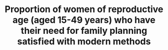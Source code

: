 ---
actual_indicator_available: Percentage of current use of any method of contraception
  among US women aged 15-44
actual_indicator_available_description: Percent of all US women aged 15-44 years using
  any method of contraception in the month of interview in the National Survey of
  Family Growth
comments_and_limitations: Estimates can only be made periodically.  Estimates shown
  represent the midpoint of the time period of the survey used to produce the data.  Between
  2000 and 2006, the NSFG was only administered once, in 2002.  Since 2006, the survey
  has been administered continuously, but data are produced in 2-year cycles6.  Between
  2006 and 2015, two 4-year estimates are provided representing the midpoint of each
  4-year data release (2008 and 2013).
data_non_statistical: false
date_metadata_updated: October 2017
date_of_national_source_publication: December 2015
goal_meta_link: http://unstats.un.org/sdgs/files/metadata-compilation/Metadata-Goal-3.pdf
graph: bar
graph_title: Percentage of US women ages 15-44 currently using any method of contraception
graph_type: line
has_metadata: true
indicator: 3.7.1
indicator_definition: 'From WHO: Percentage of women of reproductive age (15-49 years)
  who are sexually active and who have their need for family planning satisfied with
  modern methods.From Population Division/DESA, United Nations: Percentage of women
  of reproductive age (15-49 years) who have their need for family planning satisfied
  with modern methods.From UNFPA:  The contraceptive prevalence rate is the percentage
  of women of reproductive age who are currently using, or whose sexual partner is
  currently using, at least one contraceptive method, regardless of the method used.
  Concepts Women of reproductive age include all women of reproductive age (15-49)
  who are married or in consensual union. Contraceptive methods include modern and
  traditional methods. Modern methods of contraception include female and male sterilization,
  oral hormonal pills, intra-uterine devices (IUD), male condoms, injectables, implants
  (including Norplant), vaginal barrier methods, female condoms, and emergency contraception.
  Traditional methods of contraception include the rhythm method (periodic abstinence),
  withdrawal, lactational amenorrhea method (LAM) and folk methods.'
indicator_name: Proportion of women of reproductive age (aged 15-49 years) who have
  their need for family planning satisfied with modern methods
indicator_sort_order: 03-07-01
indicator_variable: percent_contraceptionuse
layout: indicator
method_of_computation: 'Number of women with family planning demand who use modern
  methods / Total number of women in need of family planning Method of measurement
  Household surveys include a series of questions to measure modern contraceptive
  prevalence rate and demand for family planning.Total demand for family planning
  is defined as the sum of the number of women of reproductive age (15''49 years)
  who are married or in a union and who are currently using, or whose sexual partner
  is currently using, at least one contraceptive method, and the unmet need for family
  planning. Unmet need for family planning is the proportion of women of reproductive
  age (15''49 years) either married or in a consensual union, who are fecund and sexually
  active but who are not using any method of contraception (modern or traditional),
  and report not wanting any more children or wanting to delay the birth of their
  next child for at least two years. Included are: (i) all pregnant women (married
  or in a consensual union) whose pregnancies were unwanted or mistimed at the time
  of conception; (ii) all postpartum amenorrhoeic women (married or in consensual
  union) who are not using family planning and whose last birth was unwanted or mistimed;
  (iii) all fecund women (married or in consensual union) who are neither pregnant
  nor postpartum amenorrhoeic, and who either do not want any more children (want
  to limit family size), or who wish to postpone the birth of a child for at least
  two years or do not know when or if they want another child (want to space births),
  but are not using any contraceptive method.From Population Division/DESA, United
  Nations: The numerator is the percentage of women of reproductive age (15-49 years
  old) who are currently using, or whose sexual partner is currently using, at least
  one modern contraceptive method. The denominator is the total demand for family
  planning (the sum of contraceptive prevalence (any method) and the unmet need for
  family planning. Metadata on the definition, method of computation and other information
  for each component'' contraceptive prevalence and unmet need for family planning''are
  included in the MDG database as each was an indicator (5.3 and 5.6) used for global
  monitoring of MDG target 5.B. Achieve, by 2015, universal access to reproductive
  health. An important limitation, though, of the indicators used in MDG monitoring
  is that they were only with reference to women of reproductive age who are married
  or in a union. The indicators missed women who are not married but who are exposed
  to the risk of pregnancy. See http://unstats.un.org/unsd/mdg/Metadata.aspx The proposed
  indicator limits the numerator to women who are using a modern method of family
  planning. Women who are using a traditional method of contraception are not considered
  as having a met need for family planning. In contrast, the indicator ''Demand for
  family planning satisfied (met need for contraception)'' (regardless if the method
  used is modern or traditional).is a key indicator under the Every Woman, Every Child
  initiative and is described in detail in the handbook ''Monitoring maternal, newborn
  and child health: understanding key progress indicators'' available here from WHO
  (2011): http://www.who.int/entity/healthmetrics/news/monitoring_maternal_newborn_child_health.pdf.From
  UNFPA:  ( Women using a contraceptive method / Women of reproductive age ) X 100'
periodicity: Every four years starting in 2006
permalink: /3-7-1/
published: true
rationale_interpretation: "From Population Division/DESA, United Nations: \nWhile\
  \ it is difficult to define an ideal level of contraceptive prevalence, since it\
  \ is dependent, in part, on women's and men fertility preferences, the proportion\
  \ of demand for family planning satisfied can be interpreted as the degree to which\
  \ total demand for contraception has been met with an ideal (if improbable) target\
  \ of 100 per cent demand met. \n\"The proportion of demand for family planning satisfied\
  \ (met need for contraception) indicator enables assessment of family planning programmes\
  \ and progress in providing contraceptive services to women who wish to avoid getting\
  \ pregnant. Access to family planning provides women and their partners opportunities\
  \ to make decisions about family size and timing of pregnancies. This contributes\
  \ to maternal and child health by preventing unintended pregnancies and pregnancies\
  \ that are too closely spaced, which are at higher risk for poor obstetrical outcomes.\
  \ Unmet need for family planning shows the gap between women's reproductive intentions\
  \ and their access to or use of contraceptives. The CPR provides an estimate of\
  \ contraceptive use in a population. Both the unmet need for family planning and\
  \ CPR indicators are used for tracking progress towards the MDG 5 target 5B of achieving\
  \ universal access to reproductive health.\" (WHO, 2011)\n\nFrom UNFPA: \n The contraceptive\
  \ prevalence rate, which serves as a proxy measure of access to reproductive health\
  \ services, is useful for tracking progress towards the target of achieving universal\
  \ access to reproductive health, especially when the indicator is considered in\
  \ conjunction with information about women's knowledge of family planning or accessibility,\
  \ and the quality of family planning services. Information on contraceptive prevalence\
  \ complements the indicator of unmet need for family planning. The sum of contraceptive\
  \ prevalence and unmet need determines the total demand for contraception. Unlike\
  \ the unmet need indicator, contraceptive prevalence does not take into account\
  \ whether women or couples do or do not desire additional children. This makes the\
  \ indicator more difficult to interpret than unmet need because contraceptive prevalence\
  \ rates vary across societies with vastly different preferred family sizes. For\
  \ the same reason, it is difficult to specify the desired target for contraceptive\
  \ prevalence rates."
reporting_status: complete
sdg_goal: 3
source_active_1: true
source_agency_staff_email_1: ambranum@cdc.gov
source_agency_staff_name_1: National Survey of Family Growth, Reproductive Statistics
  Branch, Division of Vital Statistics, National Center for Health Statistics
source_agency_survey_dataset_1: National Center for Health Statistics/National Survey
  of Family Growth
source_notes_1: null
source_title_1: null
source_url_1: http://www.cdc.gov/nchs/nsfg/nsfg_2011_2013_puf.htm
target: By 2030, ensure universal access to sexual and reproductive health-care services,
  including for family planning, information and education, and the integration of
  reproductive health into national strategies and programmes.
target_id: '3.7'
time_period: 2002-2015
title: Proportion of women of reproductive age (aged 15-49 years) who have their need
  for family planning satisfied with modern methods
un_custodial_agency: 'DESA Population Division (Partnering Agencies: UNFPA, WHO)'
un_designated_tier: '1'
us_method_of_computation: Measures the contraceptive method used (if any) in the month
  of the interview (not at a specific act of sexual intercourse) among female participants
  aged 15-44 in the National Survey of Family Growth. The recode variable used to
  identify any contraception use was CONSTAT1.  Nationally representative estimates
  are produced using sample survey weights.
variable_description: null
variable_notes: null
---